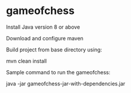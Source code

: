 # gameofchess

Install Java version 8 or above

Download and configure maven

Build project from base directory using:

mvn clean install 

Sample command to run the gameofchess:

java -jar gameofchess-jar-with-dependencies.jar

